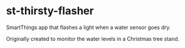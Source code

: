 # st-thirsty-flasher
SmartThings app that flashes a light when a water sensor goes dry.

Originally created to monitor the water levels in a Christmas tree stand.
